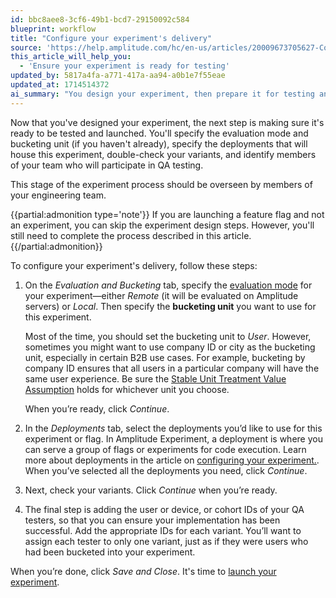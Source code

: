 ```yaml
---
id: bbc8aee8-3cf6-49b1-bcd7-29150092c584
blueprint: workflow
title: "Configure your experiment's delivery"
source: 'https://help.amplitude.com/hc/en-us/articles/20009673705627-Configure-your-experiment-s-delivery'
this_article_will_help_you:
  - 'Ensure your experiment is ready for testing'
updated_by: 5817a4fa-a771-417a-aa94-a0b1e7f55eae
updated_at: 1714514372
ai_summary: "You design your experiment, then prepare it for testing and launch by setting evaluation mode and bucketing unit, choosing deployments, verifying variants, and assigning team members for QA testing. Your engineering team should oversee this stage. If you're launching a feature flag, follow the same steps. Configure your experiment's delivery: specify evaluation mode and bucketing unit, select deployments, check variants, and add QA testers. Assign each tester to a variant. Click *Save and Close* when finished to launch your experiment."
---
```

Now that you've designed your experiment, the next step is making sure it's ready to be tested and launched. You'll specify the evaluation mode and bucketing unit (if you haven't already), specify the deployments that will house this experiment, double-check your variants, and identify members of your team who will participate in QA testing.

This stage of the experiment process should be overseen by members of your engineering team.

{{partial:admonition type='note'}}
If you are launching a feature flag and not an experiment, you can skip the experiment design steps. However, you'll still need to complete the process described in this article.
{{/partial:admonition}}

To configure your experiment's delivery, follow these steps:

1. On the *Evaluation and Bucketing* tab, specify the [evaluation mode](https://www.docs.developers.amplitude.com/experiment/general/evaluation/local-evaluation/) for your experiment—either *Remote* (it will be evaluated on Amplitude servers) or *Local*. Then specify the **bucketing unit** you want to use for this experiment.  
  
    Most of the time, you should set the bucketing unit to *User*. However, sometimes you might want to use company ID or city as the bucketing unit, especially in certain B2B use cases. For example, bucketing by company ID ensures that all users in a particular company will have the same user experience. Be sure the [Stable Unit Treatment Value Assumption](https://blogs.iq.harvard.edu/violations_of_s#:~:text=Methods%20for%20causal%20inference%2C%20in,treatments%20of%20others%20around%20him) holds for whichever unit you choose.  
      
    When you’re ready, click *Continue*.

2. In the *Deployments* tab, select the deployments you’d like to use for this experiment or flag. In Amplitude Experiment, a deployment is where you can serve a group of flags or experiments for code execution. Learn more about deployments in the article on [configuring your experiment.](/docs/feature-experiment/workflow/configure). When you’ve selected all the deployments you need, click *Continue*.
   
3. Next, check your variants. Click *Continue* when you’re ready.
   
4. The final step is adding the user or device, or cohort IDs of your QA testers, so that you can ensure your implementation has been successful. Add the appropriate IDs for each variant. You’ll want to assign each tester to only one variant, just as if they were users who had been bucketed into your experiment.

  When you’re done, click *Save and Close*. It's time to [launch your experiment](/docs/feature-experiment/workflow/experiment-test).